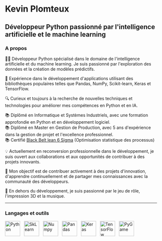 # Kevin Plomteux

## Développeur Python passionné par l'intelligence artificielle et le machine learning

### A propos

👨‍💻 Développeur Python spécialisé dans le domaine de l'intelligence artificielle et du machine learning. Je suis passionné par l'exploration des données et la création de modèles prédictifs.

🚀 Expérience dans le développement d'applications utilisant des bibliothèques populaires telles que Pandas, NumPy, Scikit-learn, Keras et TensorFlow.

🔍 Curieux et toujours à la recherche de nouvelles techniques et technologies pour améliorer mes compétences en Python et en IA.

📚 Diplômé en Informatique et Systèmes Industriels, avec une formation approfondie en Python et en développement logiciel.<br/>
📚 Diplômé en Master en Gestion de Production, avec 5 ans d'expérience dans la gestion de projet et l'excellence professionnel.<br/>
📚 Certifié <a href="https://en.wikipedia.org/wiki/Six_Sigma">Black Belt lean 6 Sigma</a> (Optimisation statistique des processus)

💡 Actuellement en reconversion professionnelle dans le développement, je suis ouvert aux collaborations et aux opportunités de contribuer à des projets innovants.

🎯 Mon objectif est de contribuer activement à des projets d'innovation, d'apprendre continuellement et de partager mes connaissances avec la communauté des développeurs.

🎲 En dehors du développement, je suis passionné par le jeu de rôle, l'impression 3D et la musique.

---
### Langages et outils
<img align="left" alt="Python" height="50px" style="padding-right:10px" src="https://upload.wikimedia.org/wikipedia/commons/thumb/c/c3/Python-logo-notext.svg/1869px-Python-logo-notext.svg.png" />
<img align="left" alt="SkLearn" height="50px" style="padding-right:10px" src="https://upload.wikimedia.org/wikipedia/commons/thumb/0/05/Scikit_learn_logo_small.svg/1200px-Scikit_learn_logo_small.svg.png" />
<img align="left" alt="Numpy" height="50px" style="padding-right:10px" src="https://upload.wikimedia.org/wikipedia/commons/thumb/3/31/NumPy_logo_2020.svg/1200px-NumPy_logo_2020.svg.png" />
<img align="left" alt="Pandas" height="50px" style="padding-right:10px" src="https://upload.wikimedia.org/wikipedia/commons/thumb/e/ed/Pandas_logo.svg/1280px-Pandas_logo.svg.png" />
<img align="left" alt="Keras" height="50px" style="padding-right:10px" src="https://encrypted-tbn0.gstatic.com/images?q=tbn:ANd9GcQd921Imagk_hHcNiQfhMc9Evra2nbgH3kIKs0nQhOAlw&s" />
<img align="left" alt="TensorFlow" height="50px" style="padding-right:10px" src="https://upload.wikimedia.org/wikipedia/commons/thumb/2/2d/Tensorflow_logo.svg/1200px-Tensorflow_logo.svg.png" />
<img align="left" alt="PyGame" height="50px" style="padding-right:10px" src="https://www.pygame.org/docs/_images/pygame_logo.png" />
